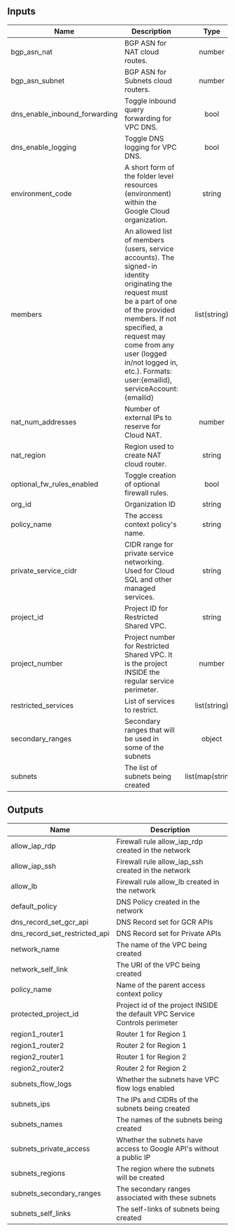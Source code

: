 <!-- BEGINNING OF PRE-COMMIT-TERRAFORM DOCS HOOK -->
## Inputs

| Name | Description | Type | Default | Required |
|------|-------------|:----:|:-----:|:-----:|
| bgp\_asn\_nat | BGP ASN for NAT cloud routes. | number | n/a | yes |
| bgp\_asn\_subnet | BGP ASN for Subnets cloud routers. | number | n/a | yes |
| dns\_enable\_inbound\_forwarding | Toggle inbound query forwarding for VPC DNS. | bool | `"true"` | no |
| dns\_enable\_logging | Toggle DNS logging for VPC DNS. | bool | `"true"` | no |
| environment\_code | A short form of the folder level resources (environment) within the Google Cloud organization. | string | n/a | yes |
| members | An allowed list of members (users, service accounts). The signed-in identity originating the request must be a part of one of the provided members. If not specified, a request may come from any user (logged in/not logged in, etc.). Formats: user:{emailid}, serviceAccount:{emailid} | list(string) | n/a | yes |
| nat\_num\_addresses | Number of external IPs to reserve for Cloud NAT. | number | `"2"` | no |
| nat\_region | Region used to create NAT cloud router. | string | n/a | yes |
| optional\_fw\_rules\_enabled | Toggle creation of optional firewall rules. | bool | `"false"` | no |
| org\_id | Organization ID | string | n/a | yes |
| policy\_name | The access context policy's name. | string | n/a | yes |
| private\_service\_cidr | CIDR range for private service networking. Used for Cloud SQL and other managed services. | string | n/a | yes |
| project\_id | Project ID for Restricted Shared VPC. | string | n/a | yes |
| project\_number | Project number for Restricted Shared VPC. It is the project INSIDE the regular service perimeter. | number | n/a | yes |
| restricted\_services | List of services to restrict. | list(string) | n/a | yes |
| secondary\_ranges | Secondary ranges that will be used in some of the subnets | object | `<map>` | no |
| subnets | The list of subnets being created | list(map(string)) | `<list>` | no |

## Outputs

| Name | Description |
|------|-------------|
| allow\_iap\_rdp | Firewall rule allow_iap_rdp created in the network |
| allow\_iap\_ssh | Firewall rule allow_iap_ssh created in the network |
| allow\_lb | Firewall rule allow_lb created in the network |
| default\_policy | DNS Policy created in the network |
| dns\_record\_set\_gcr\_api | DNS Record set for GCR APIs |
| dns\_record\_set\_restricted\_api | DNS Record set for Private APIs |
| network\_name | The name of the VPC being created |
| network\_self\_link | The URI of the VPC being created |
| policy\_name | Name of the parent access context policy |
| protected\_project\_id | Project id of the project INSIDE the default VPC Service Controls perimeter |
| region1\_router1 | Router 1 for Region 1 |
| region1\_router2 | Router 2 for Region 1 |
| region2\_router1 | Router 1 for Region 2 |
| region2\_router2 | Router 2 for Region 2 |
| subnets\_flow\_logs | Whether the subnets have VPC flow logs enabled |
| subnets\_ips | The IPs and CIDRs of the subnets being created |
| subnets\_names | The names of the subnets being created |
| subnets\_private\_access | Whether the subnets have access to Google API's without a public IP |
| subnets\_regions | The region where the subnets will be created |
| subnets\_secondary\_ranges | The secondary ranges associated with these subnets |
| subnets\_self\_links | The self-links of subnets being created |

<!-- END OF PRE-COMMIT-TERRAFORM DOCS HOOK -->
